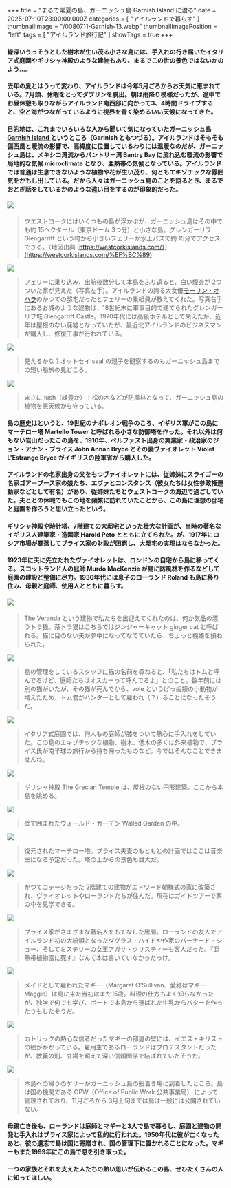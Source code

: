 +++
title = "まるで常夏の島、ガーニッシュ島 Garnish Island に渡る"
date = 2025-07-10T23:00:00.000Z
categories = [ "アイルランドで暮らす" ]
thumbnailImage = "/0080711-Garnish-13.webp"
thumbnailImagePosition = "left"
tags = [ "アイルランド旅行記" ]
showTags = true
+++

#### 緑深いうっそうとした樹木が生い茂る小さな島には、手入れの行き届いたイタリア式庭園やギリシャ神殿のような建物もあり、まるでこの世の景色ではないかのよう...。

<!--more-->

#### 去年の夏とはうって変わり、アイルランドは今年5月ごろからお天気に恵まれている。7月頭、休暇をとってダブリンを脱出。朝は雨降り模様だったが、途中でお昼休憩も取りながらアイルランド南西部に向かって3、4時間ドライブすると、空と海がつながっているように視界を青く染めるいい天候になってきた。

#### 目的地は、これまでいろいろな人から聞いて気になっていた[ガーニッシュ島 Garnish Island ](https://heritageireland.ie/visit/places-to-visit/ilnacullin-garinish-island/)というところ（Garinish ともつづる）。アイルランドはそもそも偏西風と暖流の影響で、高緯度に位置しているわりには温暖なのだが、ガーニッシュ島は、メキシコ湾流からバントリー湾 Bantry Bay に流れ込む暖流の影響で局地的な気候 microclimate となり、亜熱帯の気候となっている。アイルランドでは普通は生息できないような植物や花が生い茂り、何ともエキゾチックな雰囲気をかもし出している。だから人々はガーニッシュ島のことを語るとき、まるでおとぎ話をしているかのような遠い目をするのが印象的だった。  

#### ![](/0080711-Garnish-1.webp)

> ウエストコークにはいくつもの島が浮かぶが、ガーニッシュ島はその中でも約 15ヘクタール（東京ドーム 3つ分）と小さな島。グレンガーリフ Glengarriff という町から小さいフェリーか水上バスで約 15分でアクセスできる。（地図出典 [https://westcorkislands.com/）](https://westcorkislands.com/%EF%BC%89)

![](/0080711-Garnish-3.webp)

> フェリーに乗り込み、出航後数分して本島をふり返ると、白い煙突が 2つついた家が見えた（写真左手）。アイルランドの誇る大女優[モーリン・オハラ](https://www.riastra.com/2021/09/%E3%83%A1%E3%82%A2%E3%83%AA%E3%83%BC%E3%81%AE%E9%81%8B%E5%91%BD/)のかつての邸宅だったとフェリーの乗組員が教えてくれた。写真右手にあるお城のような建物は、18世紀末に軍事目的で建てられたグレンガーリフ城 Glengarriff Castle。1970年代には高級ホテルとして栄えたが、近年は屋根のない廃墟となっていたが、最近北アイルランドのビジネスマンが購入し、修復工事が行われている。

![](/0080711-Garnish-2.webp)

> 見えるかな？オットセイ seal の親子を観察するのもガーニッシュ島までの短い船旅の見どころ。

![](/0080711-Garnish-5.webp)

> まさに lush（緑豊か）！松の木などが防風林となって、ガーニッシュ島の植物を悪天候から守っている。

#### 島の歴史はというと、19世紀のナポレオン戦争のころ、イギリス軍がこの島にマーテロー塔 Martello Tower と呼ばれる小さな防御塔を作った。それ以外は何もない岩山だったこの島を、1910年、ベルファスト出身の実業家・政治家のジョン・アナン・ブライス John Annan Bryce とその妻ヴァイオレット Violet L'Estrange Bryce がイギリスの陸軍省から購入した。

#### アイルランドの名家出身の父をもつヴァイオレットには、従姉妹にスライゴーの名家ゴア＝ブース家の娘たち、エヴァとコンスタンス（彼女たちは女性参政権運動家などとして有名）があり、従姉妹たちとウェストコークの海辺で過ごしていた。夫ととの休暇でもこの地を頻繁に訪れていたことから、この島に理想の邸宅と庭園を作ろうと思い立ったという。

#### ギリシャ神殿や時計塔、7階建ての大邸宅といった壮大な計画が、当時の著名なイギリス人建築家・造園家 Harold Peto とともに立てられた。が、1917年にロシア市場が暴落してブライス家の財政が困窮し、大邸宅の実現はならなかった。

#### 1923年に夫に先立たれたヴァイオレットは、ロンドンの自宅から島に移ってくる。スコットランド人の庭師 Murdo MacKenzie が島に防風林を作るなどして庭園の建設と整備に尽力。1930年代には息子のローランド Roland も島に移り住み、母親と庭師、使用人とともに暮らす。

#### ![](/0080711-Garnish-15.webp)

> The Veranda という建物で私たちを出迎えてくれたのは、何か気品の漂うトラ猫。茶トラ猫はこちらではジンジャーキャット ginger cat と呼ばれる。猫に目のない夫が夢中になってなでていたら、ちょっと機嫌を損ねられた。

![](/0080711-Garnish-14.webp)

> 島の管理をしているスタッフに猫の名前を尋ねると、「私たちはトムと呼んでるけど、庭師たちはオスカーって呼んでるよ」とのこと。数年前には別の猫がいたが、その猫が死んでから、vole というげっ歯類の小動物が増えたため、トム君がハンターとして雇われ（？）ることになったそうだ。 

![](/0080711-Garnish-13.webp)

> イタリア式庭園では、何人もの庭師が膝をついて熱心に手入れをしていた。この島のエキゾチックな植物、樹木、低木の多くは外来植物で、ブライス氏が南半球の旅行から持ち帰ったものなど。今ではそんなことできませんね。

![](/0080711-Garnish-7.webp)

> ギリシャ神殿 The Grecian Temple は、屋根のない円形建築。ここから本島を眺める。

![](/0080711-Garnish-12.webp)

> 壁で囲まれたウォールド・ガーデン Walled Garden の中。

![](/0080711-Garnish-4.webp)

> 復元されたマーテロー塔。ブライス夫妻のもともとの計画ではここは音楽室になる予定だった。塔の上からの景色も雄大だ。

![](/0080711-Garnish-11.webp)

> かつてコテージだった 2階建ての建物がエドワード朝様式の家に改築され、ヴァイオレットやローランドたちが住んだ。現在はガイドツアーで家の中を見学できる。

![](/0080711-Garnish-8.webp)

> ブライス家がさまざまな著名人をもてなした居間。ローランドの友人でアイルランド初の大統領となったダグラス・ハイドや作家のバーナード・ショー、そしてミステリーの女王アガサ・クリスティーも客人だった。『亜熱帯植物園に死す』なんて本は書いていなかったっけ。

![](/0080711-Garnish-9.webp)

> メイドとして雇われたマギー（Margaret O'Sullivan、愛称はマギー Maggie）は島に来た当初はまだ15歳。料理の仕方もよく知らなかったが、独学で何でも学び、ボートで本島から運ばれた牛乳からバターを作ったりもしたそうだ。

![](/0080711-Garnish-10.webp)

> カトリックの熱心な信者だったマギーの部屋の壁には、イエス・キリストの絵がかかっている。雇用主であるローランドはプロテスタントだったが、教義の別、立場を超えて深い信頼関係で結ばれていたそうだ。

![](/0080711-Garnish-6.webp)

> 本島への帰りのゲリーがガーニッシュ島の船着き場に到着したところ。島は国の機関である OPW（Office of Public Work 公共事業局） によって管理されており、11月ごろから 3月上旬までは島は一般には公開されていない。

#### 母親亡き後も、ローランドは庭師とマギーと3人で島で暮らし、庭園と建物の開発と手入れはブライス家によって私的に行われた。1950年代に彼が亡くなったあと、彼の遺志で島は国に寄贈され、国の管理下に置かれることになった。マギーもまた1999年にこの島で息を引き取った。

#### 一つの家族とそれを支えた人たちの熱い思いが伝わるこの島、ぜひたくさんの人に知ってほしい。
